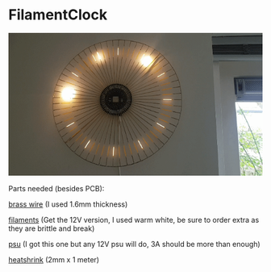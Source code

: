 # FilamentClock

![FilamentClock](/img/clock.gif)

Parts needed (besides PCB):


[brass wire](https://www.aliexpress.com/item/4000552604875.html) (I used 1.6mm thickness)

[filaments](https://www.aliexpress.com/item/4000478265055.html) (Get the 12V version, I used warm white, be sure to order extra as they are brittle and break)

[psu](https://www.aliexpress.com/item/4001276013818.html) (I got this one but any 12V psu will do, 3A  should be more than enough)

[heatshrink](https://www.aliexpress.com/item/1005001371270910.html) (2mm x 1 meter)
